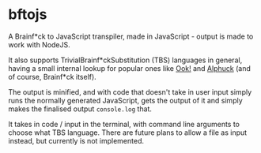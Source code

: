 # bftojs

A Brainf\*ck to JavaScript transpiler, made in JavaScript - output is made to work with NodeJS.

It also supports TrivialBrainf\*ckSubstitution (TBS) languages in general, having a small internal lookup for popular ones like [Ook!](https://esolangs.org/wiki/Ook!) and [Alphuck](https://esolangs.org/wiki/Alphuck) (and of course, Brainf\*ck itself).

The output is minified, and with code that doesn't take in user input simply runs the normally generated JavaScript, gets the output of it and simply makes the finalised output `console.log` that.

It takes in code / input in the terminal, with command line arguments to choose what TBS language. There are future plans to allow a file as input instead, but currently is not implemented.